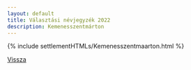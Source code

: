 ```yaml
---
layout: default
title: Választási névjegyzék 2022
description: Kemenesszentmárton
---
```


{% include settlementHTMLs/Kemenesszentmaarton.html %}

[Vissza](../)